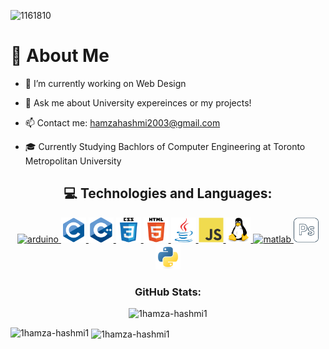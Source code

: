 ![1161810](https://github.com/1Hamza-Hashmi1/1Hamza-Hashmi1/assets/146145658/c5e38ff8-e791-487d-8d87-481354c834b6)

<h1>📖 About Me</h1>

- 🔭 I’m currently working on Web Design

- 💬 Ask me about University expereinces or my projects!

- 📫 Contact me: hamzahashmi2003@gmail.com

- 🎓 Currently Studying Bachlors of Computer Engineering at Toronto Metropolitan University

<h2 align="center">💻 Technologies and Languages:</h2>
<p align="center"> <a href="https://www.arduino.cc/" target="_blank" rel="noreferrer"> <img src="https://cdn.worldvectorlogo.com/logos/arduino-1.svg" alt="arduino" width="40" height="40"/> </a> <a href="https://www.cprogramming.com/" target="_blank" rel="noreferrer"> <img src="https://raw.githubusercontent.com/devicons/devicon/master/icons/c/c-original.svg" alt="c" width="40" height="40"/> </a> <a href="https://www.w3schools.com/cpp/" target="_blank" rel="noreferrer"> <img src="https://raw.githubusercontent.com/devicons/devicon/master/icons/cplusplus/cplusplus-original.svg" alt="cplusplus" width="40" height="40"/> </a> <a href="https://www.w3schools.com/css/" target="_blank" rel="noreferrer"> <img src="https://raw.githubusercontent.com/devicons/devicon/master/icons/css3/css3-original-wordmark.svg" alt="css3" width="40" height="40"/> </a> <a href="https://www.w3.org/html/" target="_blank" rel="noreferrer"> <img src="https://raw.githubusercontent.com/devicons/devicon/master/icons/html5/html5-original-wordmark.svg" alt="html5" width="40" height="40"/> </a> <a href="https://www.java.com" target="_blank" rel="noreferrer"> <img src="https://raw.githubusercontent.com/devicons/devicon/master/icons/java/java-original.svg" alt="java" width="40" height="40"/> </a> <a href="https://developer.mozilla.org/en-US/docs/Web/JavaScript" target="_blank" rel="noreferrer"> <img src="https://raw.githubusercontent.com/devicons/devicon/master/icons/javascript/javascript-original.svg" alt="javascript" width="40" height="40"/> </a> <a href="https://www.linux.org/" target="_blank" rel="noreferrer"> <img src="https://raw.githubusercontent.com/devicons/devicon/master/icons/linux/linux-original.svg" alt="linux" width="40" height="40"/> </a> <a href="https://www.mathworks.com/" target="_blank" rel="noreferrer"> <img src="https://upload.wikimedia.org/wikipedia/commons/2/21/Matlab_Logo.png" alt="matlab" width="40" height="40"/> </a> <a href="https://www.photoshop.com/en" target="_blank" rel="noreferrer"> <img src="https://raw.githubusercontent.com/devicons/devicon/master/icons/photoshop/photoshop-line.svg" alt="photoshop" width="40" height="40"/> </a> <a href="https://www.python.org" target="_blank" rel="noreferrer"> <img src="https://raw.githubusercontent.com/devicons/devicon/master/icons/python/python-original.svg" alt="python" width="40" height="40"/> </a></p>

<h3 align="center">GitHub Stats:</h3>

<p align="center"> <img src="https://komarev.com/ghpvc/?username=1hamza-hashmi1&label=Profile%20views&color=0e75b6&style=flat" alt="1hamza-hashmi1" /> </p>

<p><img align="left" src="https://github-readme-stats.vercel.app/api/top-langs?username=1hamza-hashmi1&theme=tokyonight&show_icons=true&locale=en&layout=compact" alt="1hamza-hashmi1" /></p>

<p>&nbsp;<img align="center" src="https://github-readme-stats.vercel.app/api?username=1hamza-hashmi1&theme=tokyonight&show_icons=true&locale=en" alt="1hamza-hashmi1" /></p>

